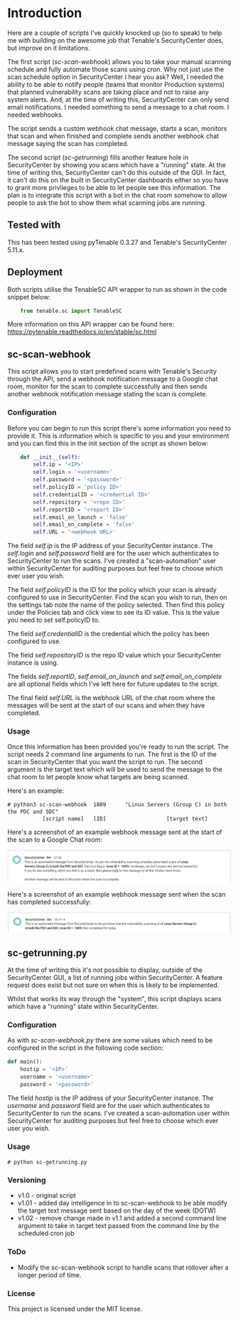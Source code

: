 # Introduction

Here are a couple of scripts I've quickly knocked up (so to speak) to help me with building on the awesome job that Tenable's SecurityCenter does, but improve on it limitations.

The first script (*sc-scan-webhook*) allows you to take your manual scanning schedule and fully automate those scans using cron. Why not just use the scan schedule option in SecurityCenter I hear you ask? Well, I needed the ability to be able to notify people (teams that monitor Production systems) that planned vulnerability scans are taking place and not to raise any system alerts. And, at the time of writing this, SecurityCenter can only send email notifications. I needed something to send a message to a chat room. I needed webhooks.

The script sends a custom webhook chat message, starts a scan, monitors that scan and when finished and complete sends another webhook chat message saying the scan has completed.

The second script (*sc-getrunning*) fills another feature hole in SecurityCenter by showing you scans which have a "running" state. At the time of writing this, SecurityCenter can't do this outside of the GUI. In fact, it can't do this on the built in SecurityCenter dashboards either so you have to grant more privileges to be able to let people see this information. The plan is to integrate this script with a bot in the chat room somehow to allow people to ask the bot to show them what scanning jobs are running.

## Tested with
This has been tested using pyTenable 0.3.27 and Tenable's SecurityCenter 5.11.x.

## Deployment
Both scripts utilise the TenableSC API wrapper to run as shown in the code snippet below:

```python
	from tenable.sc import TenableSC
```

More information on this API wrapper can be found here: https://pytenable.readthedocs.io/en/stable/sc.html

## sc-scan-webhook
This script allows you to start predefined scans with Tenable's Security through the API, send a webhook notification message to a Google chat room, monitor for the scan to complete successfully and then sends another webhook notification message stating the scan is complete.

### Configuration
Before you can begin to run this script there's some information you need to provide it. This is information which is specific to you and your environment and you can find this in the init section of the script as shown below:

``` python
    def __init__(self):
        self.ip = '<IP>'
        self.login = '<username>'
        self.password = '<password>'
        self.policyID = 'policy ID>'
        self.credentialID = '<credential ID>'
        self.repository = '<repo ID>'
        self.reportID = '<report ID>'
        self.email_on_launch = 'false'
        self.email_on_complete = 'false'
        self.URL = '<webhook URL>'
```

The field *self.ip* is the IP address of your SecurityCenter instance. The *self.login* and *self.password* field are for the user which authenticates to SecurityCenter to run the scans. I've created a "scan-automation" user within SecurityCenter for auditing purposes but feel free to choose which ever user you wish.

The field *self.policyID* is the ID for the policy which your scan is already configured to use in SecurityCenter. Find the scan you wish to run, then on the settings tab note the name of the policy selected. Then find this policy under the Policies tab and click view to see its ID value. This is the value you need to set self.policyID to.

The field *self.credentialID* is the credential which the policy has been configured to use.

The field *self.repositoryID* is the repo ID value which your SecurityCenter instance is using.

The fields *self.reportID*, *self.email_on_launch* and *self.email_on_complete* are all optional fields which I've left here for future updates to the script.

The final field *self.URL* is the webhook URL of the chat room where the messages will be sent at the start of our scans and when they have completed.

### Usage
Once this information has been provided you're ready to run the script. The script needs 2 command line arguments to run. The first is the ID of the scan in SecurityCenter that you want the script to run. The second argument is the target text which will be used to send the message to the chat room to let people know what targets are being scanned.

Here's an example:

	# python3 sc-scan-webhook  1889      "Linux Servers (Group C) in both the PDC and SDC"
	           [script name]   [ID]                   [target text]

Here's a screenshot of an example webhook message sent at the start of the scan to a Google Chat room:

![alt test](images/sc-scan-webhook-start-scan.png)

Here's a screenshot of an example webhook message sent when the scan has completed successfully:

![alt test](images/sc-scan-webhook-scan-completed.png)

## sc-getrunning.py

At the time of writing this it's not possible to display, outside of the SecurityCenter GUI, a list of running jobs within SecurityCenter. A feature request does exist but not sure on when this is likely to be implemented.

Whilst that works its way through the "system", this script displays scans which have a "running" state within SecurityCenter.

### Configuration
As with *sc-scan-webhook.py* there are some values which need to be configured in the script in the following code section:

``` python
def main():
    hostip = '<IP>'
    username = '<username>'
    password = '<password>'
```
The field *hostip* is the IP address of your SecurityCenter instance. The *username* and *password* field are for the user which authenticates to SecurityCenter to run the scans. I've created a scan-automation user within SecurityCenter for auditing purposes but feel free to choose which ever user you wish.

### Usage

	# python sc-getrunning.py

### Versioning
- v1.0 - original script
- v1.01 - added day intelligence in to sc-scan-webhook to be able modify the target text message sent based on the day of the week (DOTW)
- v1.02 - remove change made in v1.1 and added a second command line argument to take in target text passed from the command line by the scheduled cron job

### ToDo
- Modify the sc-scan-webhook script to handle scans that rollover after a longer period of time.

### License
This project is licensed under the MIT license.

